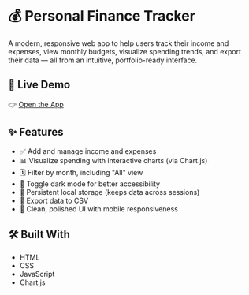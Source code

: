 # 💰 Personal Finance Tracker

A modern, responsive web app to help users track their income and expenses, view monthly budgets, visualize spending trends, and export their data — all from an intuitive, portfolio-ready interface.

## 🚀 Live Demo

👉 [Open the App](https://dhruvvdave.github.io/finance-tracker/)

## ✨ Features

- ✅ Add and manage income and expenses
- 📊 Visualize spending with interactive charts (via Chart.js)
- 🗓️ Filter by month, including "All" view
- 🌙 Toggle dark mode for better accessibility
- 💾 Persistent local storage (keeps data across sessions)
- 📁 Export data to CSV
- 🧼 Clean, polished UI with mobile responsiveness

## 🛠️ Built With

- HTML
- CSS
- JavaScript
- Chart.js

